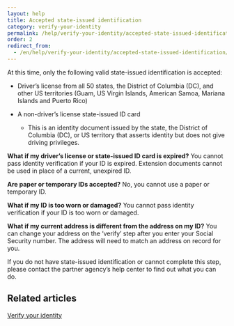 ```yaml
---
layout: help
title: Accepted state-issued identification
category: verify-your-identity
permalink: /help/verify-your-identity/accepted-state-issued-identification/
order: 2
redirect_from:
  - /en/help/verify-your-identity/accepted-state-issued-identification/
---
```


At this time, only the following valid state-issued identification is accepted: 

* Driver’s license from all 50 states, the District of Columbia (DC), and other US territories (Guam, US Virgin Islands, American Samoa, Mariana Islands and Puerto Rico)
* A non-driver’s license state-issued ID card

  * This is an identity document issued by the state, the District of Columbia (DC), or US territory that asserts identity but does not give driving privileges.

**What if my driver’s license or state-issued ID card is expired?**
You cannot pass identity verification if your ID is expired. Extension documents cannot be used in place of a current, unexpired ID.

**Are paper or temporary IDs accepted?**
No, you cannot use a paper or temporary ID. 

**What if my ID is too worn or damaged?**
You cannot pass identity verification if your ID is too worn or damaged. 

**What if my current address is different from the address on my ID?**
You can change your address on the ‘verify’ step after you enter your Social Security number. The address will need to match an address on record for you. 

If you do not have state-issued identification or cannot complete this step, please contact the partner agency’s help center to find out what you can do.

## Related articles 

[Verify your identity](/help/verify-your-identity/how-to-verify-your-identity/)
